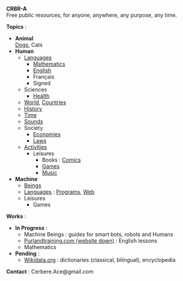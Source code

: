 **CRBR-A**  
Free public resources, for anyone, anywhere, any purpose, any time.  

**Topics** :  
+ **Animal**   
  [Dogs](https://github.com/CRBR-A/AnimalDogs),
  Cats  
+ **Human**  
  + [Languages](https://github.com/CRBR-A/HumanLanguages)
    - [Mathematics](https://github.com/CRBR-A/HumanLanguagesMathematics)  
    - [English](https://github.com/CRBR-A/HumanLanguagesEnglish)  
    - Français  
    - Signed  
  + Sciences  
    - [Health](https://github.com/CRBR-A/HumanSciencesHealth)  
  + [World](https://github.com/CRBR-A/HumanWorld),
    [Countries](https://github.com/CRBR-A/HumanWorldCountries)  
  + [History](https://github.com/CRBR-A/HumanHistory)  
  + [Time](https://github.com/CRBR-A/HumanTime)  
  + [Sounds](https://github.com/CRBR-A/HumanSounds)  
  + Society  
     - [Economies](https://github.com/CRBR-A/HumanActivitiesEconomies)  
     - [Laws](https://github.com/CRBR-A/HumanLaws)  
  + [Activities](https://github.com/CRBR-A/HumanActivities)  
    + Leisures
      - Books : 
        [Comics](https://github.com/CRBR-A/HumanLeisuresBooksComics)  
      - [Games](https://github.com/CRBR-A/HumanLeisuresGames)  
      - [Music](https://github.com/CRBR-A/HumanLeisuresMusic)  
+ **Machine**  
  + [Beings](https://github.com/CRBR-A/MachineBeings)  
  + [Languages](https://github.com/CRBR-A/MachineLanguages) : 
    [Programs](https://github.com/CRBR-A/MachinePrograms), 
    [Web](https://github.com/CRBR-A/MachineProgramsWeb)  
  + Leisures  
    - Games  
  
**Works** :  
+ **In Progress** :   
  - Machine Beings : guides for smart bots, robots and Humans  
  - [Purlandtraining.com (website down)](https://purlandtraining.com/) : English lessons  
  - Mathematics  
+ **Pending** :  
  - [Wikidata.org](https://www.wikidata.org/) : dictionaries (classical, bilingual), encyclopedia  
  
**Contact** : 
<code><!-- &#x20; --></code>&#x43;&#x65;&#x72;&#x62;&#x65;&#x72;&#x65;<span><!-- &#x40; --></span>&#x2E;&#x41;&#x63;&#x65;<span><!-- &#x40; --></span>&#x40;&#x67;&#x6D;&#x61;<span><!-- &#x40; --></span>&#x69;<span><!-- &#x40; --></span>&#x6C;&#x2E;&#x63;&#x6F;&#x6D;<code><!-- &#x20; --></code>  
